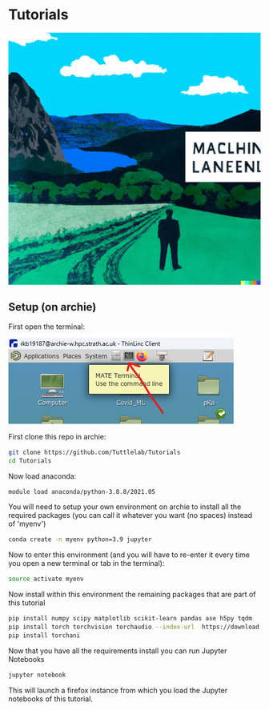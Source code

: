 # Tutorials
![](figures/ML.png)


## Setup (on archie)

First open the terminal:

![](figures/OpenTerminal.png)

First clone this repo in archie:
```bash
git clone https://github.com/Tuttlelab/Tutorials
cd Tutorials
```

Now load anaconda:
```bash
module load anaconda/python-3.8.8/2021.05
```

You will need to setup your own environment on archie to install all the required packages (you can call it whatever you want (no spaces) instead of 'myenv')

```bash
conda create -n myenv python=3.9 jupyter
```

Now to enter this environment (and you will have to re-enter it every time you open a new terminal or tab in the terminal):

```bash
source activate myenv
```

Now install within this environment the remaining packages that are part of this tutorial

```bash
pip install numpy scipy matplotlib scikit-learn pandas ase h5py tqdm 
pip install torch torchvision torchaudio --index-url  https://download.pytorch.org/whl/cpu
pip install torchani
```

Now that you have all the requirements install you can run Jupyter Notebooks
```bash
jupyter notebook
```

This will launch a firefox instance from which you load the Jupyter notebooks of this tutorial.


